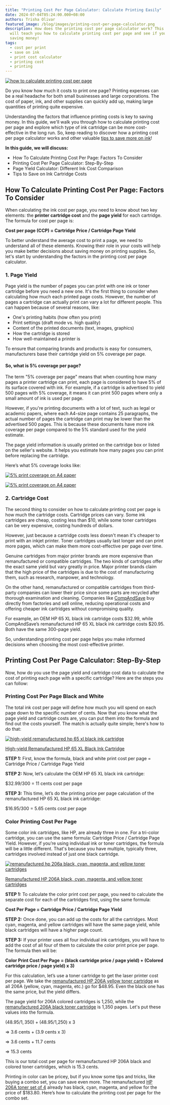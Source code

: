 ```yaml
---
title: "Printing Cost Per Page Calculator: Calculate Printing Easily"
date: 2024-07-04T05:24:00.000+08:00
authors: Trisha Olivar
featured_image: /blog/images/printing-cost-per-page-calculator.png
description: How does the printing cost per page calculator work? This guide
  will teach you how to calculate printing cost per page and see if you are
  saving money!
tags:
  - cost per print
  - save on ink
  - print cost calculator
  - printing cost
  - printing
---
```

[![how to calculate printing cost per page](/blog/images/printing-cost-per-page-calculator.png "How To Calculate Printing Cost Per Page")](/blog/images/printing-cost-per-page-calculator.png)

Do you know how much it costs to print one page? Printing expenses can be a real headache for both small businesses and large corporations. The cost of paper, ink, and other supplies can quickly add up, making large quantities of printing quite expensive. 

Understanding the factors that influence printing costs is key to saving money. In this guide, we'll walk you through how to calculate printing cost per page and explore which type of ink cartridge can be more cost-effective in the long run. So, keep reading to discover how a printing cost per page calculator works and other valuable [tips to save more on ink](https://www.compandsave.com/top-10-tips-on-how-to-save-on-printer-ink)!

**In this guide, we will discuss:**

* How To Calculate Printing Cost Per Page: Factors To Consider
* Printing Cost Per Page Calculator: Step-By-Step
* Page Yield Calculator: Different Ink Cost Comparison
* Tips to Save on Ink Cartridge Costs

## How To Calculate Printing Cost Per Page: Factors To Consider

When calculating the ink cost per page, you need to know about two key elements: the **printer cartridge cost** and the **page yield** for each cartridge. The formula for cost per page is:

**Cost per page (CCP) = Cartridge Price / Cartridge Page Yield**

To better understand the average cost to print a page, we need to understand all of these elements. Knowing their role in your costs will help you make better decisions about saving money on printing supplies. So, let's start by understanding the factors in the printing cost per page calculator.

### 1. Page Yield

Page yield is the number of pages you can print with one ink or toner cartridge before you need a new one. It's the first thing to consider when calculating how much each printed page costs. However, the number of pages a cartridge can actually print can vary a lot for different people. This can happen because of several reasons, like:

* One's printing habits (how often you print)
* Print settings (draft mode vs. high quality)
* Content of the printed documents (text, images, graphics)
* How the cartridge is stored
* How well-maintained a printer is

To ensure that comparing brands and products is easy for consumers, manufacturers base their cartridge yield on 5% coverage per page. 

#### **So, what is 5% coverage per page?**

The term "5% coverage per page" means that when counting how many pages a printer cartridge can print, each page is considered to have 5% of its surface covered with ink. For example, if a cartridge is advertised to yield 500 pages with 5% coverage, it means it can print 500 pages where only a small amount of ink is used per page.

However, if you're printing documents with a lot of text, such as legal or academic papers, where each A4-size page contains 25 paragraphs, the actual number of pages the cartridge can print may be lower than the advertised 500 pages. This is because these documents have more ink coverage per page compared to the 5% standard used for the yield estimate.

The page yield information is usually printed on the cartridge box or listed on the seller's website. It helps you estimate how many pages you can print before replacing the cartridge.

Here’s what 5% coverage looks like:

[![5% print coverage on A4 paper](/blog/images/cost-per-page-1.png "5% Print Coverage on A4 Paper")](/blog/images/cost-per-page-1.png)

[![5% print coverage on A4 paper](/blog/images/cost-per-page-2.png "5% Print Coverage on A4 Paper")](/blog/images/cost-per-page-2.png)

### 2. Cartridge Cost

The second thing to consider on how to calculate printing cost per page is how much the cartridge costs. Cartridge prices can vary. Some ink cartridges are cheap, costing less than $10, while some toner cartridges can be very expensive, costing hundreds of dollars. 

However, just because a cartridge costs less doesn't mean it's cheaper to print with an inkjet printer. Toner cartridges usually last longer and can print more pages, which can make them more cost-effective per page over time.

Genuine cartridges from major printer brands are more expensive than remanufactured or compatible cartridges. The two kinds of cartridges offer the exact same yield but vary greatly in price. Major printer brands claim that the high price of the cartridges is due to the cost of manufacturing them, such as research, manpower, and technology.

On the other hand, remanufactured or compatible cartridges from third-party companies can lower their price since some parts are recycled after thorough examination and cleaning. Companies like [CompAndSave](https://www.compandsave.com/) buy directly from factories and sell online, reducing operational costs and offering cheaper ink cartridges without compromising quality.

For example, an OEM HP 65 XL black ink cartridge costs $32.99, while CompAndSave’s remanufactured HP 65 XL black ink cartridge costs $20.95. Both have the same 300-page yield.

So, understanding printing cost per page helps you make informed decisions when choosing the most cost-effective printer.

## Printing Cost Per Page Calculator: Step-By-Step

Now, how do you use the page yield and cartridge cost data to calculate the cost of printing each page with a specific cartridge? Here are the steps you can follow:

### Printing Cost Per Page Black and White

The total ink cost per page will define how much you will spend on each page down to the specific number of cents. Now that you know what the page yield and cartridge costs are, you can put them into the formula and find out the costs yourself. The match is actually quite simple; here's how to do that:

[![high-yield remanufactured hp 65 xl black ink cartridge](/blog/images/cost-per-page-3.png "High-yield Remanufactured HP 65 XL Black Ink Cartridge")](/blog/images/cost-per-page-3.png)

[High-yield Remanufactured HP 65 XL Black Ink Cartridge](https://www.compandsave.com/hp/65xl-ink-cartridges-s-7307/n9k04an-black-p-7705)

**STEP 1:** First, know the formula, black and white print cost per page = Cartridge Price / Cartridge Page Yield

**STEP 2:** Now, let’s calculate the OEM HP 65 XL black ink cartridge:

$32.99/300 = 11 cents cost per page

**STEP 3:** This time, let’s do the printing price per page calculation of the remanufactured HP 65 XL black ink cartridge: 

 $16.95/300 = 5.65 cents cost per page

### Color Printing Cost Per Page

Some color ink cartridges, like HP, are already three in one. For a tri-color cartridge, you can use the same formula: Cartridge Price / Cartridge Page Yield. However, if you’re using individual ink or toner cartridges, the formula will be a little different. That's because you have multiple, typically three, cartridges involved instead of just one black cartridge.

[![remanufactured hp 206a black, cyan, magenta, and yellow toner cartridges](/blog/images/cost-per-page-4.png "Remanufactured HP 206A Black, Cyan, Magenta, and Yellow Toner Cartridges")](/blog/images/cost-per-page-4.png)

[Remanufactured HP 206A black, cyan, magenta, and yellow toner cartridges](https://www.compandsave.com/hp/206a-toner-cartridges)

**STEP 1:** To calculate the color print cost per page, you need to calculate the separate cost for each of the cartridges first, using the same formula: 

**Cost Per Page = Cartridge Price / Cartridge Page Yield**

**STEP 2:** Once done, you can add up the costs for all the cartridges. Most cyan, magenta, and yellow cartridges will have the same page yield, while black cartridges will have a higher page count.

**STEP 3:** If your printer uses all four individual ink cartridges, you will have to add the cost of all four of them to calculate the color print price per page. The formula then will be:

**Color Print Cost Per Page = (black cartridge price / page yield) + (Colored cartridge price / page yield) x 3)**

For this calculation, let’s use a toner cartridge to get the laser printer cost per page. We take the [remanufactured HP 206A yellow toner cartridge](https://www.compandsave.com/hp/206a-toner-cartridges/w2112a-yellow) as all 206A (yellow, cyan, magenta, etc.) go for $48.95. Even the black one has the same price, but the yield differs.

The page yield for 206A colored cartridges is 1,250, while the [remanufactured 206A black toner cartridge](https://www.compandsave.com/hp/206a-toner-cartridges/w2110a-black) is 1,350 pages. Let's put these values into the formula.

 ($48.95/1,350) + ($48.95/1,250) x 3

\=> 3.6 cents + (3.9 cents x 3)

\=> 3.6 cents + 11.7 cents

\=> 15.3 cents

This is our total cost per page for remanufactured HP 206A black and colored toner cartridges, which is 15.3 cents.

Printing in color can be pricey, but if you know some tips and tricks, like buying a combo set, you can save even more. The remanufactured [HP 206A toner set of 4](https://www.compandsave.com/hp/206a-toner-cartridges/w2110a-w2111a-w2112a-w2113a-4-combo) already has black, cyan, magenta, and yellow for the price of $183.80. Here’s how to calculate the printing cost per page for the combo set.
